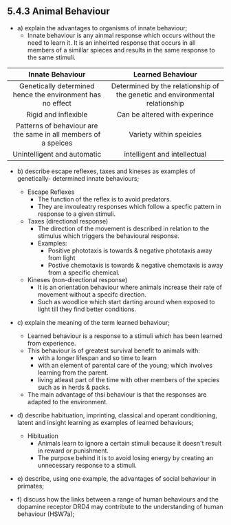 5.4.3 Animal Behaviour
---

* a) explain the advantages to organisms of innate behaviour;
	* Innate behaviour is any ainmal response which occurs without the need to learn it. It is an inheirted response that occurs in all members of a simillar spieces and results in the same response to the same stimuli.
    
| Innate Behaviour        | Learned Behaviour           |
| :-------------: |:-------------:|
| Genetically determined hence the environment has no effect | Determined by the relationship of the genetic and environmental relationship |
| Rigid and inflexible | Can be altered with experince |
| Patterns of behaviour are the same in all members of a speices | Variety within speicies |
| Unintelligent and automatic | intelligent and intellectual  |

* b) describe escape reflexes, taxes and kineses as examples of genetically- determined innate behaviours;
	* Escape Reflexes
    	* The function of the reflex is to avoid predators.
        * They are invouleatry responses which follow a specfic pattern in response to a given stimuli.
    * Taxes (directional response)
    	* The direction of the movement is described in relation to the stimulus which triggers the behavioural response.
        * Examples:
        	* Positive phototaxis is towards & negative phototaxis away from light
            * Postive chemotaxis is towards & negative chemotaxis is away from a specific chemical.
    * Kineses (non-directional response)
    	* It is an orientation behaviour where animals increase their rate of movement without a specifc direction.
        * Such as woodlice which start darting around when exposed to light till they find better conditions.

* c) explain the meaning of the term learned behaviour;
	* Learned behaviour is a response to a stimuli which has been learned from experience.
    * This behaviour is of greatest survival benefit to animals with:
    	* with a longer lifespan and so time to learn
        * with an element of parental care of the young; which involves learning from the parent.
        * living atleast part of the time with other members of the species such as in herds & packs.
	* The main advantage of thsi behaviour is that the responses are adapted to the environment.

* d) describe habituation, imprinting, classical and operant conditioning, latent and insight learning as examples of learned behaviours;
	* Hibituation
    	* Animals learn to ignore a certain stimuli because it doesn't result in reward or punishment.
        * The purpose behind it is to avoid losing energy by creating an unnecessary response to a stimuli.

* e) describe, using one example, the advantages of social behaviour in primates;

* f) discuss how the links between a range of human behaviours and the dopamine receptor DRD4 may contribute to the understanding of human behaviour (HSW7a);